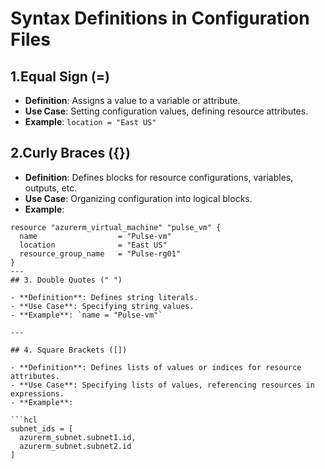 # Syntax Definitions in Configuration Files

## 1.Equal Sign (=)

- **Definition**: Assigns a value to a variable or attribute.
- **Use Case**: Setting configuration values, defining resource attributes.
- **Example**: `location = "East US"`

## 2.Curly Braces ({})

- **Definition**: Defines blocks for resource configurations, variables, outputs, etc.
- **Use Case**: Organizing configuration into logical blocks.
- **Example**:
```hcl
resource "azurerm_virtual_machine" "pulse_vm" {
  name                  = "Pulse-vm"
  location              = "East US"
  resource_group_name   = "Pulse-rg01"
}
---
## 3. Double Quotes (" ")

- **Definition**: Defines string literals.
- **Use Case**: Specifying string values.
- **Example**: `name = "Pulse-vm"`

---

## 4. Square Brackets ([])

- **Definition**: Defines lists of values or indices for resource attributes.
- **Use Case**: Specifying lists of values, referencing resources in expressions.
- **Example**:

```hcl
subnet_ids = [
  azurerm_subnet.subnet1.id,
  azurerm_subnet.subnet2.id
]
